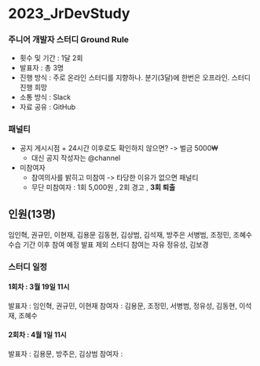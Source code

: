 # 2023_JrDevStudy

### 주니어 개발자 스터디 Ground Rule
* 횟수 및 기간 : 1달 2회
* 발표자 : 총 3명
* 진행 방식 : 주로 온라인 스터디를 지향하나. 
		  분기(3달)에 한번은 오프라인. 스터디 진행 희망
* 소통 방식 : Slack
* 자료 공유 : GitHub

### 패널티
* 공지 게시시점 + 24시간 이후로도 확인하지 않으면? -> 벌금 5000₩
	* 대신 공지 작성자는 @channel
* 미참여자 
	* 참여의사를 밝히고 미참여 -> 타당한 이유가 없으면 패널티
	* 무단 미참여자 : 1회 5,000원 , 2회 경고 , **3회 퇴출**

## 인원(13명)
임인혁, 권규민, 이현재, 김용문 
김동현, 김상범, 김석재, 방주은
서병범, 조정민, 조혜수
수습 기간 이후 참여 예정 발표 제외 스터디 참여는 자유
정유성, 김보경 

### 스터디 일정
#### 1회차 : 3월 19일 11시
발표자 : 임인혁, 권규민, 이현재
참여자 : 김용문, 조정민, 서병범, 정유성, 김동현, 이석재, 조혜수

#### 2회차 : 4월 1일 11시
발표자 : 김용문, 방주은, 김상범
참여자 : 